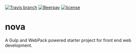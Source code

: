 [![Travis branch](https://img.shields.io/travis/SiriusBits/nova/develop.svg?style=flat-square)](https://travis-ci.org/SiriusBits/nova.svg?branch=develop)
[![Beerpay](https://img.shields.io/beerpay/hashdog/scrapfy-chrome-extension.svg?style=flat-square)]()
[![license](https://img.shields.io/github/license/mashape/apistatus.svg?style=flat-square)]()
# nova
A Gulp and WebPack powered starter project for front end web development.
